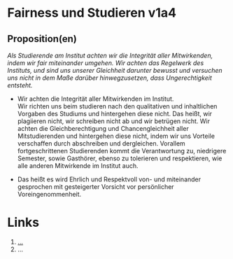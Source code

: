 <!---
   NAME - The NAME of this project is:
ethos

  FILE - The FILENAME of the current file is:
/v1a4.md

  CREATION - This project was CREATED on:
2017-01-28-16:15:00 UTC

  MODIFICATION - This project was last MODIFIED on:
2017-01-28-16:15:00 UTC

  VERSION - The current VERSION of this project is:
<git-commit-hash>-2017-01-28-16:15:00 UTC

  CREATOR(S) - This project was CREATED by:
Michael Czechowski, Martin Maga

  CONTACT - You can CONTACT the creator(s) or developer(s) of this project at:
E-Mail: mail@martinmaga.de

  COPYRIGHT - The COPYRIGHT holder of this project is:
COPYRIGHT (c) 2016 Martin Maga

  LICENSE - This project is LICENSED under the following license:
Martin Maga 2016 CC BY-SA 4.0 https://creativecommons.org

  SUBFILE – This is a SUBFILE! For more INFORMATION on this project go to:
/README.md
--->

# Fairness und Studieren v1a4
## Proposition(en)

*Als Studierende am Institut achten wir die Integrität aller Mitwirkenden, indem wir fair miteinander umgehen. Wir achten das Regelwerk des Instituts, und sind uns unserer Gleichheit darunter bewusst und versuchen uns nicht in dem Maße darüber hinwegzusetzen, dass Ungerechtigkeit entsteht.*

* Wir achten die Integrität aller Mitwirkenden im Institut.  
Wir richten uns beim studieren nach den qualitativen und inhaltlichen Vorgaben des Studiums und hintergehen diese nicht.
Das heißt, wir plagiieren nicht, wir schreiben nicht ab und wir betrügen nicht. Wir achten die Gleichberechtigung und Chancengleichheit aller Mitstudierenden und hintergehen diese nicht, indem wir uns Vorteile verschaffen durch abschreiben und dergleichen.
Vorallem fortgeschrittenen Studierenden kommt die Verantwortung zu, niedrigere Semester, sowie Gasthörer, ebenso zu tolerieren und respektieren, wie alle anderen Mitwirkende im Institut auch.

* Das heißt es wird Ehrlich und Respektvoll von- und miteinander gesprochen mit gesteigerter Vorsicht vor persönlicher Voreingenommenheit.  




# Links
  1. […](…)
  2. …
